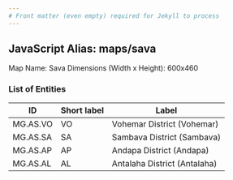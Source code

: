 ```yaml
---
# Front matter (even empty) required for Jekyll to process
---
```


## JavaScript Alias: maps/sava

Map Name: Sava
Dimensions (Width x Height): 600x460

### List of Entities

ID | Short label | Label
---|---|---|
MG.AS.VO|VO|Vohemar District (Vohemar)
MG.AS.SA|SA|Sambava District (Sambava)
MG.AS.AP|AP|Andapa District (Andapa)
MG.AS.AL|AL|Antalaha District (Antalaha)
